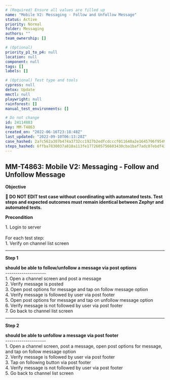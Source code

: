 ```yaml
---
# (Required) Ensure all values are filled up
name: "Mobile V2: Messaging - Follow and Unfollow Message"
status: Active
priority: Normal
folder: Messaging
authors: ""
team_ownership: []

# (Optional)
priority_p1_to_p4: null
location: null
component: null
tags: []
labels: []

# (Optional) Test type and tools
cypress: null
detox: Update
mmctl: null
playwright: null
rainforest: []
manual_test_environments: []

# Do not change
id: 24114883
key: MM-T4863
created_on: "2022-06-16T23:18:48Z"
last_updated: "2022-09-10T06:13:28Z"
case_hashed: 2a7c562a307b474a3732cc1927b2edfcdcccf011640a2e1645796f954910029c4ed2b71eff7ff5faf2dbe70581ad0b18
steps_hashed: 6ffba7830037a810a113fe1772605756603430cba1baf7adc07ebdf43965d7dca549077f7b33472adc9fd5a5079a09af
---
```


<!-- (Auto-generated) Based on frontmatter's "key" and "name" -->

## MM-T4863: Mobile V2: Messaging - Follow and Unfollow Message

**Objective**

**🛑 DO NOT EDIT test case without coordinating with automated tests. Test steps and expected outcomes must remain identical between Zephyr and automated tests.**

**Precondition**

1\. Login to server\
\
For each test step:\
1\. Verify on channel list screen

---

**Step 1**

**should be able to follow/unfollow a message via post options**\
\--------------------\
1\. Open a channel screen and post a message\
2\. Verify message is posted\
3\. Open post options for message and tap on follow message option\
4\. Verify message is followed by user via post footer\
5\. Open post options for message and tap on unfollow message option\
6\. Verify message is not followed by user via post footer\
7\. Go back to channel list screen

---

**Step 2**

**should be able to unfollow a message via post footer**\
\--------------------\
1\. Open a channel screen, post a message, open post options for message, and tap on follow message option\
2\. Verify message is followed by user via post footer\
3\. Tap on following button via post footer\
4\. Verify message is not followed by user via post footer\
5\. Go back to channel list screen

